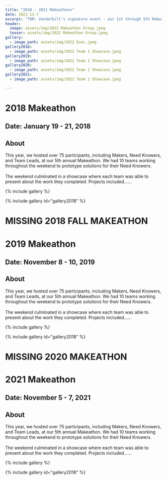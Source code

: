 ```yaml
---
title: "2018 - 2021 Makeathons"
date: 2021-11-7
excerpt: "TOM: Vanderbilt's signature event - our 1st through 5th Makeathons."
header:
  image: assets/img/2022 Makeathon Group.jpeg
  teaser: assets/img/2022 Makeathon Group.jpeg
gallery:
  - image_path: assets/img/2022 Exec.jpeg
gallery2018:
  - image_path: assets/img/2022 Team 1 Showcase.jpeg
gallery2019:
  - image_path: assets/img/2022 Team 1 Showcase.jpeg
gallery2020:
  - image_path: assets/img/2022 Team 1 Showcase.jpeg
gallery2021:
  - image_path: assets/img/2022 Team 1 Showcase.jpeg

---
```


# 2018 Makeathon

## Date: January 19 - 21, 2018<br>

## About

This year, we hosted over 75 participants, including Makers, Need Knowers, and Team Leads, at our 5th annual Makeathon. We had 10 teams working throughout the weekend to prototype solutions for their Need Knowers.<br><br> The weekend culminated in a showcase where each team was able to present about the work they completed. Projects included......

{% include gallery %}

{% include gallery id="gallery2018" %}


# MISSING 2018 FALL MAKEATHON


# 2019 Makeathon

## Date: November 8 - 10, 2019<br>

## About

This year, we hosted over 75 participants, including Makers, Need Knowers, and Team Leads, at our 5th annual Makeathon. We had 10 teams working throughout the weekend to prototype solutions for their Need Knowers.<br><br> The weekend culminated in a showcase where each team was able to present about the work they completed. Projects included......

{% include gallery %}

{% include gallery id="gallery2018" %}


# MISSING 2020 MAKEATHON


# 2021 Makeathon

## Date: November 5 - 7, 2021<br>

## About

This year, we hosted over 75 participants, including Makers, Need Knowers, and Team Leads, at our 5th annual Makeathon. We had 10 teams working throughout the weekend to prototype solutions for their Need Knowers.<br><br> The weekend culminated in a showcase where each team was able to present about the work they completed. Projects included......

{% include gallery %}

{% include gallery id="gallery2018" %}


